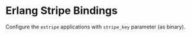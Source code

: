 Erlang Stripe Bindings
======================

Configure the `estripe` applications with `stripe_key` parameter (as binary).
